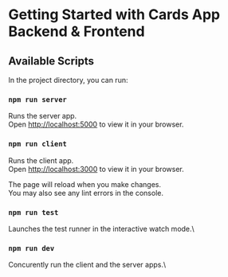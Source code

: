 # Getting Started with Cards App Backend & Frontend

## Available Scripts

In the project directory, you can run:


### `npm run server`

Runs the server app.\
Open [http://localhost:5000](http://localhost:5000) to view it in your browser.


### `npm run client`

Runs the client app.\
Open [http://localhost:3000](http://localhost:3000) to view it in your browser.

The page will reload when you make changes.\
You may also see any lint errors in the console.

### `npm run test`

Launches the test runner in the interactive watch mode.\


### `npm run dev`

Concurently run the client and the server apps.\




